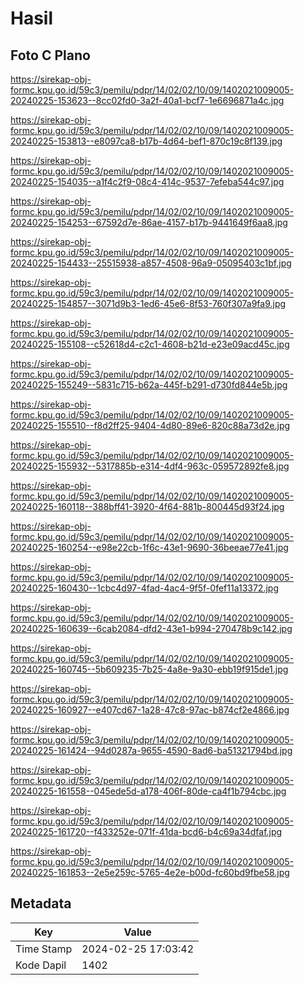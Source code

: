 # Hasil

## Foto C Plano

https://sirekap-obj-formc.kpu.go.id/59c3/pemilu/pdpr/14/02/02/10/09/1402021009005-20240225-153623--8cc02fd0-3a2f-40a1-bcf7-1e6696871a4c.jpg

https://sirekap-obj-formc.kpu.go.id/59c3/pemilu/pdpr/14/02/02/10/09/1402021009005-20240225-153813--e8097ca8-b17b-4d64-bef1-870c19c8f139.jpg

https://sirekap-obj-formc.kpu.go.id/59c3/pemilu/pdpr/14/02/02/10/09/1402021009005-20240225-154035--a1f4c2f9-08c4-414c-9537-7efeba544c97.jpg

https://sirekap-obj-formc.kpu.go.id/59c3/pemilu/pdpr/14/02/02/10/09/1402021009005-20240225-154253--67592d7e-86ae-4157-b17b-9441649f6aa8.jpg

https://sirekap-obj-formc.kpu.go.id/59c3/pemilu/pdpr/14/02/02/10/09/1402021009005-20240225-154433--25515938-a857-4508-96a9-05095403c1bf.jpg

https://sirekap-obj-formc.kpu.go.id/59c3/pemilu/pdpr/14/02/02/10/09/1402021009005-20240225-154857--3071d9b3-1ed6-45e6-8f53-760f307a9fa9.jpg

https://sirekap-obj-formc.kpu.go.id/59c3/pemilu/pdpr/14/02/02/10/09/1402021009005-20240225-155108--c52618d4-c2c1-4608-b21d-e23e09acd45c.jpg

https://sirekap-obj-formc.kpu.go.id/59c3/pemilu/pdpr/14/02/02/10/09/1402021009005-20240225-155249--5831c715-b62a-445f-b291-d730fd844e5b.jpg

https://sirekap-obj-formc.kpu.go.id/59c3/pemilu/pdpr/14/02/02/10/09/1402021009005-20240225-155510--f8d2ff25-9404-4d80-89e6-820c88a73d2e.jpg

https://sirekap-obj-formc.kpu.go.id/59c3/pemilu/pdpr/14/02/02/10/09/1402021009005-20240225-155932--5317885b-e314-4df4-963c-059572892fe8.jpg

https://sirekap-obj-formc.kpu.go.id/59c3/pemilu/pdpr/14/02/02/10/09/1402021009005-20240225-160118--388bff41-3920-4f64-881b-800445d93f24.jpg

https://sirekap-obj-formc.kpu.go.id/59c3/pemilu/pdpr/14/02/02/10/09/1402021009005-20240225-160254--e98e22cb-1f6c-43e1-9690-36beeae77e41.jpg

https://sirekap-obj-formc.kpu.go.id/59c3/pemilu/pdpr/14/02/02/10/09/1402021009005-20240225-160430--1cbc4d97-4fad-4ac4-9f5f-0fef11a13372.jpg

https://sirekap-obj-formc.kpu.go.id/59c3/pemilu/pdpr/14/02/02/10/09/1402021009005-20240225-160639--6cab2084-dfd2-43e1-b994-270478b9c142.jpg

https://sirekap-obj-formc.kpu.go.id/59c3/pemilu/pdpr/14/02/02/10/09/1402021009005-20240225-160745--5b609235-7b25-4a8e-9a30-ebb19f915de1.jpg

https://sirekap-obj-formc.kpu.go.id/59c3/pemilu/pdpr/14/02/02/10/09/1402021009005-20240225-160927--e407cd67-1a28-47c8-97ac-b874cf2e4866.jpg

https://sirekap-obj-formc.kpu.go.id/59c3/pemilu/pdpr/14/02/02/10/09/1402021009005-20240225-161424--94d0287a-9655-4590-8ad6-ba51321794bd.jpg

https://sirekap-obj-formc.kpu.go.id/59c3/pemilu/pdpr/14/02/02/10/09/1402021009005-20240225-161558--045ede5d-a178-406f-80de-ca4f1b794cbc.jpg

https://sirekap-obj-formc.kpu.go.id/59c3/pemilu/pdpr/14/02/02/10/09/1402021009005-20240225-161720--f433252e-071f-41da-bcd6-b4c69a34dfaf.jpg

https://sirekap-obj-formc.kpu.go.id/59c3/pemilu/pdpr/14/02/02/10/09/1402021009005-20240225-161853--2e5e259c-5765-4e2e-b00d-fc60bd9fbe58.jpg


## Metadata

| Key        | Value               |
| ---------- | ------------------- |
| Time Stamp | 2024-02-25 17:03:42 |
| Kode Dapil | 1402                |



